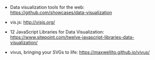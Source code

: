 * Data visualization tools for the web:
https://github.com/showcases/data-visualization

* vis.js:
http://visjs.org/

* 12 JavaScript Libraries for Data Visualization:
https://www.sitepoint.com/twelve-javascript-libraries-data-visualization/

* vivus, bringing your SVGs to life:
https://maxwellito.github.io/vivus/
